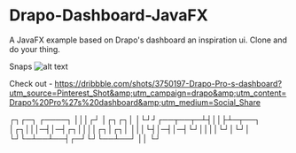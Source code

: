 # Drapo-Dashboard-JavaFX
A JavaFX example based on Drapo's dashboard an inspiration ui.
Clone and do your thing.

Snaps
![alt text](https://github.com/k33ptoo/Drapo-Dashboard-JavaFX/blob/master/images/img1.png)

Check out - https://dribbble.com/shots/3750197-Drapo-Pro-s-dashboard?utm_source=Pinterest_Shot&amp;utm_campaign=drapo&amp;utm_content=Drapo%20Pro%27s%20dashboard&amp;utm_medium=Social_Share

┌┐┌─┐       ┌────┐
│││┌┘       │┌┐┌┐│
│└┘┘┌──┬──┬─┴┤││├┴─┬──┐
│┌┐│││─┤│─┤┌┐││││┌┐│┌┐│
│││└┤│─┤│─┤└┘││││└┘│└┘│
└┘└─┴──┴──┤┌─┘└┘└──┴──┘
          ││
          └┘
